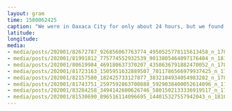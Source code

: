 ```yaml
---
layout: gram
time: 1580062425
caption: "We were in Oaxaca City for only about 24 hours, but we found so many foods!\n-\n1-2: Fresh juices for days\n3-4: Tejate, a strange and delicious maize and cacao drink\n5: The most amazing grapefruit covered in chili powder and hot sauce (my mind was blown)\n6: Barbacoa street tacos\n7: Pasillo de Humo - \"the smoky passage\" in the main market, filled with cooking meats\n8: AGUAS! - Zapote Negro y Huracha con Tuna (\"tuna\" is prickly pear in Spanish)\n9: Not pictured, some delicious \"enchilada con mole\" for breakfast this morning"
latitude: 
longitude: 
media:
- media/posts/202001/82672787_926856067763774_4950525778115613458_n_17889671440462324.jpg
- media/posts/202001/81991812_775774552932539_9013805464097176404_n_18126666034017103.jpg
- media/posts/202001/80619984_469180637370207_4358636791882470052_n_17861056786671033.jpg
- media/posts/202001/81723163_1505951632889507_7011786566979937425_n_17859604468696016.jpg
- media/posts/202001/82157580_182425733127877_3832104934054983282_n_17848701736844577.jpg
- media/posts/202001/81743751_2597592863700888_5929038400052614096_n_17860049926721660.jpg
- media/posts/202001/83284258_3494142600626746_5801502133336919517_n_17945044528314916.jpg
- media/posts/202001/81530690_896516114096695_144015327557942043_n_18100768987116843.jpg
---
```

